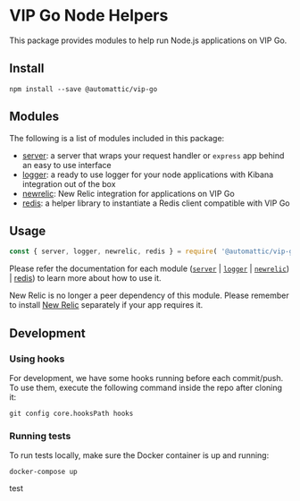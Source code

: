 # VIP Go Node Helpers

This package provides modules to help run Node.js applications on VIP Go.

## Install

```
npm install --save @automattic/vip-go
```

## Modules

The following is a list of modules included in this package:

+ [server](https://github.com/Automattic/vip-go-node/tree/trunk/src/server): a server that wraps your request handler or `express` app behind an easy to use interface
+ [logger](https://github.com/Automattic/vip-go-node/tree/trunk/src/logger): a ready to use logger for your node applications with Kibana integration out of the box
+ [newrelic](https://github.com/Automattic/vip-go-node/tree/trunk/src/newrelic): New Relic integration for applications on VIP Go
+ [redis](https://github.com/Automattic/vip-go-node/tree/trunk/src/redis): a helper library to instantiate a Redis client compatible with VIP Go

## Usage

``` js
const { server, logger, newrelic, redis } = require( '@automattic/vip-go' );
```

Please refer the documentation for each module ([`server`](https://github.com/Automattic/vip-go-node/blob/trunk/src/server/README.md) | [`logger`](https://github.com/Automattic/vip-go-node/blob/trunk/src/logger/README.md) | [`newrelic`](https://github.com/Automattic/vip-go-node/blob/trunk/src/newrelic/README.md)) | [redis](https://github.com/Automattic/vip-go-node/tree/trunk/src/redis)) to learn more about how to use it.

New Relic is no longer a peer dependency of this module. Please remember to install [New Relic](https://docs.newrelic.com/docs/agents/manage-apm-agents/installation/install-agent) separately if your app requires it.

## Development

### Using hooks

For development, we have some hooks running before each commit/push. To use them, execute the following command inside the repo after cloning it:

```
git config core.hooksPath hooks
```

### Running tests

To run tests locally, make sure the Docker container is up and running:

```
docker-compose up
```
test
